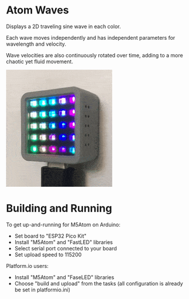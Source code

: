 # Atom Waves

Displays a 2D traveling sine wave in each color.

Each wave moves independently and has independent parameters for wavelength and velocity.

Wave velocities are also continuously rotated over time, adding to a more chaotic yet fluid movement.

![Waves Animation](docs/m5-atom-waves-anim.gif)

# Building and Running

To get up-and-running for M5Atom on Arduino:
- Set board to "ESP32 Pico Kit"
- Install "M5Atom" and "FastLED" libraries
- Select serial port connected to your board
- Set upload speed to 115200

Platform.io users:
- Install "M5Atom" and "FaseLED" libraries
- Choose "build and upload" from the tasks (all configuration is already be set in platformio.ini)
